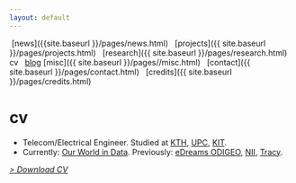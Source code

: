 ```yaml
---
layout: default
---
```


<a href="{{ site.baseurl }}/index.html" class="back2"><i class="fa fa-home" aria-hidden="true"></i></a> &nbsp;[news]({{site.baseurl }}/pages/news.html) &nbsp; [projects]({{ site.baseurl }}/pages/projects.html) &nbsp; [research]({{ site.baseurl
}}/pages/research.html) &nbsp; cv &nbsp; [blog](https://medium.com/@lucasrg) [misc]({{ site.baseurl }}/pages//misc.html)
&nbsp; [contact]({{ site.baseurl }}/pages/contact.html) &nbsp; [credits]({{ site.baseurl }}/pages/credits.html)<br/>
# cv

- Telecom/Electrical Engineer. Studied at [KTH](https://www.kth.se), [UPC](https://www.upc.edu/en), [KIT](https://www.kit.edu/english). <br/>
- Currently: [Our World in Data](https://ourworldindata.org). Previously: [eDreams
  ODIGEO](https://www.edreamsodigeo.com/), [NII](https://www.nii.ac.jp/en/), [Tracy](https://www.linkedin.com/company/tracy).

[*> Download CV*](https://lcsrg.me/resume/cv.pdf)
